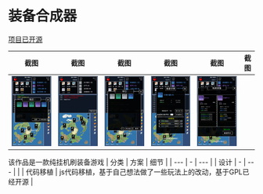 # 装备合成器
<a href="https://github.com/zwluoqi/TextEquip">项目已开源</a>


| 截图 | 截图 | 截图 | 截图 | 截图 | 截图 |
| --- | - | --- | --- | - | --- |
| ![](images/0.PNG) | ![](images/1.PNG) | ![](images/2.PNG) | ![](images/3.PNG) | ![](images/4.PNG) |


该作品是一款纯挂机刷装备游戏
| 分类 | 方案 | 细节 |
| --- | - | --- |
| 设计 | - | --- |
|  | 代码移植 | js代码移植，基于自己想法做了一些玩法上的改动，基于GPL已经开源 |
